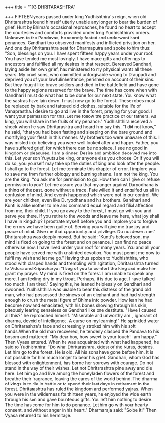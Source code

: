 +++
title = "103 DHRITARASHTRA"

+++
FIFTEEN years passed under king
Yudhishthira's
reign,
when
old
Dhritarashtra found himself utterly unable
any longer to bear the burden of grief.
Hurt by Bhima's occasional reproaches, he
found no heart to accept the courtesies and
comforts
provided
under
king
Yudhishthira's orders. Unknown to the
Pandavas, he secretly fasted and
underwent hard penances.
Gandhari too observed manifests and
inflicted privation on her. And one day
Dhritarashtra sent for Dharmaputra and
spoke to him thus:
"Son, blessings on you. I have spent
fifteen happy years under your roof. You
have tended me most lovingly. I have
made gifts and offerings to ancestors and
fulfilled all my desires in that respect.
Bereaved Gandhari, laying aside her own
grief, has ministered to my physical wants
all these years. My cruel sons, who
committed
unforgivable
wrong
to
Draupadi and deprived you of your lawfulinheritance, perished on account of their
sins. But they fought like brave soldiers
and died in the battlefield and have gone
to the happy regions reserved for the
brave. The time has come when with
Gandhari I must do what has to be done
for our next state. You know what the
sastras have lain down. I must now go to
the forest. These robes must be replaced
by bark and tattered old clothes, suitable
for the life of Vanaprastha. I desire to go
and live in the forest, praying for your
good. I want your permission for this. Let
me follow the practice of our fathers. As
king, you will share in the fruits of my
penance."
Yudhishthira received a shock when he
saw Dhritarashtra and heard him say this.
"I did not know," he said, "that you had
been fasting and sleeping on the bare
ground and mortifying your flesh in this
manner. My brothers too were unaware of
this. I was misled into believing you were
well looked after and happy. Father, you
have suffered grief, for which there can be
no solace. I see no good in kingdom or
pleasures. I am a sinner. Desire and
ambition deceived me into this. Let your
son Yuyutsu be king, or anyone else you
choose. Or if you will do so, you yourself
may take up the duties of king and look
after the people. I shall go to the forest.
Let me terminate this chapter of error. I
implore you to save me from further
obloquy and burning shame. I am not the
king. You are the king. You ask me for
permission to go. How then can I give or
refuse permission to you? Let me assure
you that my anger against Duryodhana is
a thing of the past, gone without a trace.
Fate willed it and engulfed us all in
confusion of mind. And events happened
which were not in our control. We are
your children, even like Duryodhana and
his brothers. Gandhari and Kunti is alike
mother to me and command equal regard
and filial affection from me, their child. If
you go away to the forest, I must go with
you and serve you there. If you retire to
the woods and leave me here, what joy
shall I have in kingship? I prostrate myself
before you and implore you to forgive the
errors we have been guilty of. Serving you
will give me true joy and peace of mind.
Give me that opportunity and privilege.
Do not desert me."
Dhritarashtra was deeply moved. But he
said: "Kunti's beloved son, my mind is
fixed on going to the forest and on
penance. I can find no peace otherwise
now. I have lived under your roof for
many years. You and all your people have
served me with unstinted devotion. You
must permit me now to fulfil my wish and
let me go."
Having thus spoken to Yudhishthira, who
stood with clasped hands and trembling
with agitation, Dhritarashtra turned to
Vidura and Kripacharya: "I beg of you to
comfort the king and make him grant my
prayer. My mind is fixed on the forest. I
am unable to speak any more. I am feeling
dry in my throat. Perhaps, it is due to age.
I have talked too much. I am tired."
Saying this, he leaned helplessly on
Gandhari and swooned.
Yudhishthira was unable to bear this
distress of the grand old man, who had
possessed the sinews of an elephant and
had had strength enough to crush the
metal figure of Bhima into powder.
How lean he had become now and
emaciated, with his bones showing
through his skin, piteously leaning
senseless on Gandhari like one destitute.
"Have I caused all this?" he reproached
himself. "Miserable and unworthy am I,
ignorant
of
dharma,
devoid
of
intelligence. A curse on my learning!"
He sprinkled water on Dhritarashtra's face
and caressingly stroked him with his soft
hands.When the old man recovered, he tenderly
clasped the Pandava to his bosom and
muttered: "My dear boy, how sweet is
your touch! I am happy."
Then Vyasa entered. When he was
acquainted with what had happened, he
said to Yudhishthira:
"Do what Dhritarashtra, eldest of the
Kurus, desires. Let him go to the forest.
He is old. All his sons have gone before
him. It is not possible for him much
longer to bear his grief. Gandhari, whom
God has blessed with enlightenment, has
borne her sorrows with courage. Do not
stand in the way of their wishes. Let not
Dhritarashtra pine away and die here. Let
him go and live among the honeyladen
flowers of the forest and breathe their
fragrance, leaving the cares of the world
behind. The dharma of kings is to die in
battle or to spend their last days in
retirement in the forest. Dhritarashtra has
ruled the kingdom and performed yajnas.
When you were in the wilderness for
thirteen years, he enjoyed the wide earth
through his son and gave bounteous gifts.
You left him nothing to desire. The time
has come for him to do penance. Let him
go with your hearty consent, and without
anger in his heart."
Dharmaraja said: "So be it!"
Then Vyasa returned to his hermitage.